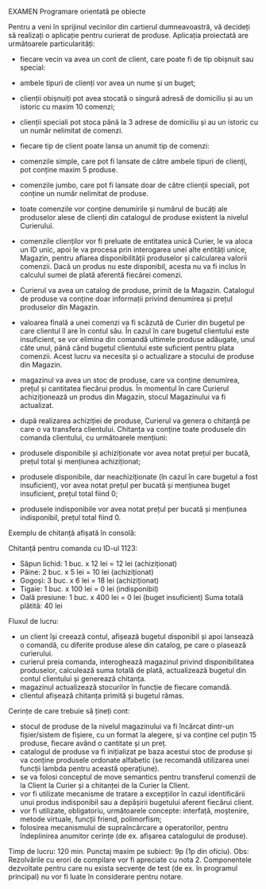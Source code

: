EXAMEN
Programare orientată pe obiecte

Pentru a veni în sprijinul vecinilor din cartierul dumneavoastră, vă decideți să realizați o aplicație pentru curierat de produse. Aplicația proiectată are următoarele particularități:

-	fiecare vecin va avea un cont de client, care poate fi de tip obișnuit sau special:
-	ambele tipuri de clienți vor avea un nume și un buget;
-	clienții obișnuiți pot avea stocată o singură adresă de domiciliu și au un istoric cu maxim 10 comenzi;
-	clienții speciali pot stoca până la 3 adrese de domiciliu și au un istoric cu un număr nelimitat de comenzi.
  
-	fiecare tip de client poate lansa un anumit tip de comenzi:
-	comenzile simple, care pot fi lansate de către ambele tipuri de clienți, pot conține maxim 5 produse.
-	comenzile jumbo, care pot fi lansate doar de către clienții speciali, pot conține un număr nelimitat de produse.
  
-	toate comenzile vor conține denumirile și numărul de bucăți ale produselor alese de clienți din catalogul de produse existent la nivelul Curierului.
  
-	comenzile clienților vor fi preluate de entitatea unică Curier, le va aloca un ID unic, apoi le va procesa prin interogarea unei alte entități unice, Magazin, pentru aflarea disponibilității produselor și calcularea valorii comenzii. Dacă un produs nu este disponibil, acesta nu va fi inclus în calculul sumei de plată aferentă fiecărei comenzi.
  
-	Curierul va avea un catalog de produse, primit de la Magazin. Catalogul de produse va conține doar informații privind denumirea și prețul produselor din Magazin.
  
-	valoarea finală a unei comenzi va fi scăzută de Curier din bugetul pe care clientul îl are în contul său. În cazul în care bugetul clientului este insuficient, se vor elimina din comandă ultimele produse adăugate, unul câte unul, până când bugetul clientului este suficient pentru plata comenzii. Acest lucru va necesita și o actualizare a stocului de produse din Magazin.
  
-	magazinul va avea un stoc de produse, care va conține denumirea, prețul și cantitatea fiecărui produs.  În momentul în care Curierul achiziționează un produs din Magazin, stocul Magazinului va fi actualizat.
  
-	după realizarea achiziției de produse, Curierul va genera o chitanță pe care o va transfera clientului. Chitanța va conține toate produsele din comanda clientului, cu următoarele mențiuni:
  
-	produsele disponibile și achiziționate vor avea notat prețul per bucată, prețul total și mențiunea achiziționat;
-	produsele disponibile, dar neachiziționate (în cazul în care bugetul a fost insuficient), vor avea notat prețul per bucată și mențiunea buget insuficient, prețul total fiind 0;
-	produsele indisponibile vor avea notat prețul per bucată și mențiunea indisponibil, prețul total fiind 0.

Exemplu de chitanță afișată în consolă:

Chitanță pentru comanda cu ID-ul 1123:
-	Săpun lichid: 1 buc. x 12 lei = 12 lei (achiziționat)
-	Pâine: 2 buc. x 5 lei = 10 lei (achiziționat)
-	Gogoși: 3 buc. x 6 lei = 18 lei (achiziționat)
-	Tigaie: 1 buc. x 100 lei = 0 lei (indisponibil)
-	Oală presiune: 1 buc. x 400 lei = 0 lei (buget insuficient)
	Suma totală plătită: 40 lei

Fluxul de lucru:
-	un client își creează contul, afișează bugetul disponibil și apoi lansează o comandă, cu diferite produse alese din catalog, pe care o plasează curierului.
-	curierul preia comanda, interoghează magazinul privind disponibilitatea produselor, calculează suma totală de plată, actualizează bugetul din contul clientului și generează chitanța.
-	magazinul actualizează stocurilor în funcție de fiecare comandă.
-	clientul afișează chitanța primită și bugetul rămas.

Cerințe de care trebuie să țineți cont:
-	stocul de produse de la nivelul magazinului va fi încărcat dintr-un fișier/sistem de fișiere, cu un format la alegere, și va conține cel puțin 15 produse, fiecare având o cantitate și un preț. 
-	catalogul de produse va fi inițializat pe baza acestui stoc de produse și va conține produsele ordonate alfabetic (se recomandă utilizarea unei funcții lambda pentru această operațiune).
-	se va folosi conceptul de move semantics pentru transferul comenzii de la Client la Curier și a chitanței de la Curier la Client.
-	vor fi utilizate mecanisme de tratare a excepțiilor în cazul identificării unui produs indisponibil sau a depășirii bugetului aferent fiecărui client.
-	vor fi utilizate, obligatoriu, următoarele concepte: interfață, moștenire, metode virtuale, funcții friend, polimorfism;
-	folosirea mecanismului de supraîncărcare a operatorilor, pentru îndeplinirea anumitor cerințe (de ex. afișarea catalogului de produse).

Timp de lucru: 120 min.
Punctaj maxim pe subiect: 9p (1p din oficiu).
Obs: Rezolvările cu erori de compilare vor fi apreciate cu nota 2. Componentele dezvoltate pentru care nu exista secvențe de test (de ex. în programul principal) nu vor fi luate în considerare pentru notare.
